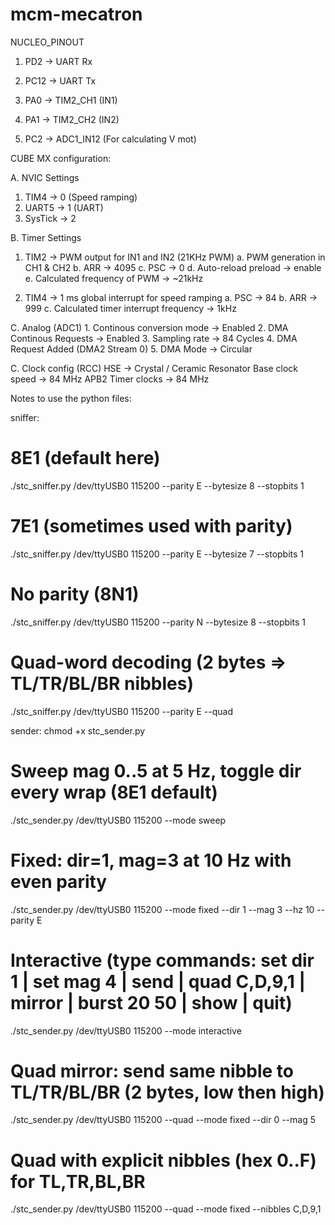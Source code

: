 # mcm-mecatron

NUCLEO_PINOUT

1. PD2 -> UART Rx
2. PC12 -> UART Tx

3. PA0 -> TIM2_CH1 (IN1)
4. PA1 -> TIM2_CH2 (IN2)

5. PC2 -> ADC1_IN12 (For calculating V mot)

CUBE MX configuration:

A. NVIC Settings

1. TIM4 -> 0 (Speed ramping)
2. UART5 -> 1 (UART)
3. SysTick -> 2

B. Timer Settings

1. TIM2 -> PWM output for IN1 and IN2 (21KHz PWM)
    a. PWM generation in CH1 & CH2
    b. ARR -> 4095
    c. PSC -> 0
    d. Auto-reload preload -> enable
    e. Calculated frequency of PWM -> ~21kHz

2. TIM4 -> 1 ms global interrupt for speed ramping
    a. PSC -> 84 
    b. ARR -> 999
    c. Calculated timer interrupt frequency -> 1kHz

C. Analog (ADC1)
    1. Continous conversion mode -> Enabled
    2. DMA Continous Requests -> Enabled
    3. Sampling rate -> 84 Cycles
    4. DMA Request Added (DMA2 Stream 0)
    5. DMA Mode -> Circular

C. Clock config
    (RCC) HSE -> Crystal / Ceramic Resonator
    Base clock speed -> 84 MHz
    APB2 Timer clocks -> 84 MHz


Notes to use the python files:

sniffer:

# 8E1 (default here)
./stc_sniffer.py /dev/ttyUSB0 115200 --parity E --bytesize 8 --stopbits 1

# 7E1 (sometimes used with parity)
./stc_sniffer.py /dev/ttyUSB0 115200 --parity E --bytesize 7 --stopbits 1

# No parity (8N1)
./stc_sniffer.py /dev/ttyUSB0 115200 --parity N --bytesize 8 --stopbits 1

# Quad-word decoding (2 bytes => TL/TR/BL/BR nibbles)
./stc_sniffer.py /dev/ttyUSB0 115200 --parity E --quad


sender:
chmod +x stc_sender.py

# Sweep mag 0..5 at 5 Hz, toggle dir every wrap (8E1 default)
./stc_sender.py /dev/ttyUSB0 115200 --mode sweep

# Fixed: dir=1, mag=3 at 10 Hz with even parity
./stc_sender.py /dev/ttyUSB0 115200 --mode fixed --dir 1 --mag 3 --hz 10 --parity E

# Interactive (type commands: set dir 1 | set mag 4 | send | quad C,D,9,1 | mirror | burst 20 50 | show | quit)
./stc_sender.py /dev/ttyUSB0 115200 --mode interactive

# Quad mirror: send same nibble to TL/TR/BL/BR (2 bytes, low then high)
./stc_sender.py /dev/ttyUSB0 115200 --quad --mode fixed --dir 0 --mag 5

# Quad with explicit nibbles (hex 0..F) for TL,TR,BL,BR
./stc_sender.py /dev/ttyUSB0 115200 --quad --mode fixed --nibbles C,D,9,1

